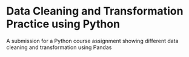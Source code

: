 # Data Cleaning and Transformation Practice using Python
A submission for a Python course assignment showing different data cleaning and transformation using Pandas
